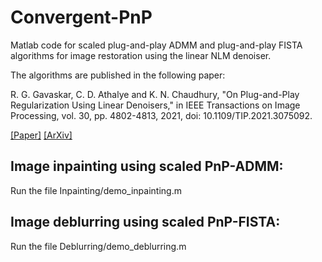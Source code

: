 # Convergent-PnP
Matlab code for scaled plug-and-play ADMM and plug-and-play FISTA algorithms for image restoration using the linear NLM denoiser.

The algorithms are published in the following paper:

R. G. Gavaskar, C. D. Athalye and K. N. Chaudhury, "On Plug-and-Play Regularization Using Linear Denoisers," in IEEE Transactions on Image Processing, vol. 30, pp. 4802-4813, 2021, doi: 10.1109/TIP.2021.3075092.

[[Paper]](https://doi.org/10.1109/TIP.2021.3075092)
[[ArXiv]](https://arxiv.org/abs/2105.05177)

## Image inpainting using scaled PnP-ADMM:
Run the file Inpainting/demo_inpainting.m

## Image deblurring using scaled PnP-FISTA:
Run the file Deblurring/demo_deblurring.m

